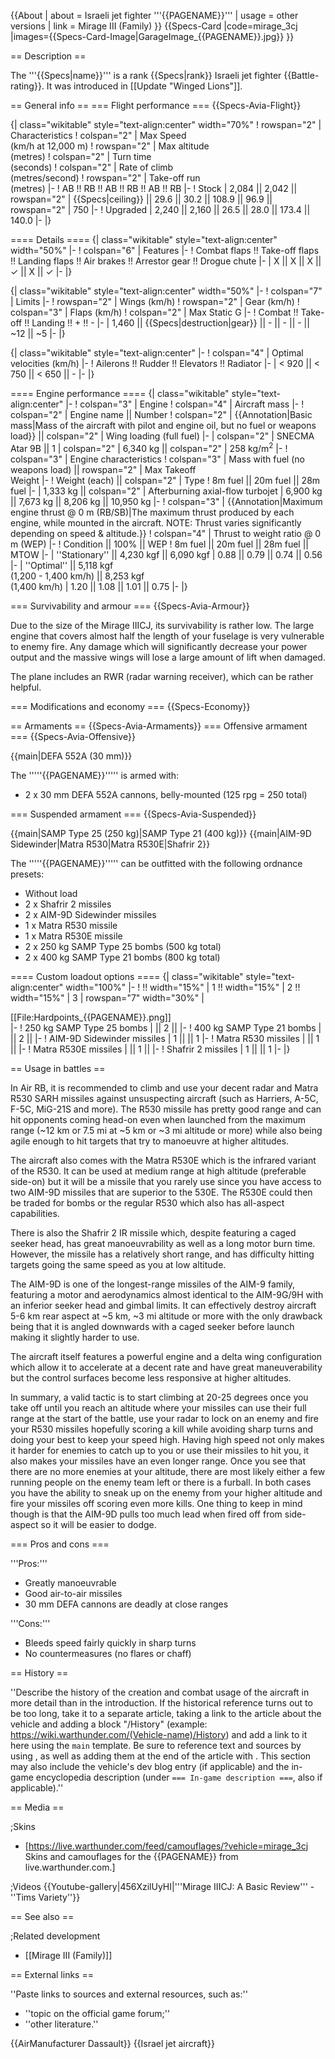 {{About
| about = Israeli jet fighter '''{{PAGENAME}}'''
| usage = other versions
| link = Mirage III (Family)
}}
{{Specs-Card
|code=mirage_3cj
|images={{Specs-Card-Image|GarageImage_{{PAGENAME}}.jpg}}
}}

== Description ==
<!-- ''In the description, the first part should be about the history of and the creation and combat usage of the aircraft, as well as its key features. In the second part, tell the reader about the aircraft in the game. Insert a screenshot of the vehicle, so that if the novice player does not remember the vehicle by name, he will immediately understand what kind of vehicle the article is talking about.'' -->
The '''{{Specs|name}}''' is a rank {{Specs|rank}} Israeli jet fighter {{Battle-rating}}. It was introduced in [[Update "Winged Lions"]].

== General info ==
=== Flight performance ===
{{Specs-Avia-Flight}}
<!-- ''Describe how the aircraft behaves in the air. Speed, manoeuvrability, acceleration and allowable loads - these are the most important characteristics of the vehicle.'' -->

{| class="wikitable" style="text-align:center" width="70%"
! rowspan="2" | Characteristics
! colspan="2" | Max Speed<br>(km/h at 12,000 m)
! rowspan="2" | Max altitude<br>(metres)
! colspan="2" | Turn time<br>(seconds)
! colspan="2" | Rate of climb<br>(metres/second)
! rowspan="2" | Take-off run<br>(metres)
|-
! AB !! RB !! AB !! RB !! AB !! RB
|-
! Stock
| 2,084 || 2,042 || rowspan="2" | {{Specs|ceiling}} || 29.6 || 30.2 || 108.9 || 96.9 || rowspan="2" | 750
|-
! Upgraded
| 2,240 || 2,160 || 26.5 || 28.0 || 173.4 || 140.0
|-
|}

==== Details ====
{| class="wikitable" style="text-align:center" width="50%"
|-
! colspan="6" | Features
|-
! Combat flaps !! Take-off flaps !! Landing flaps !! Air brakes !! Arrestor gear !! Drogue chute
|-
| X || X || X || ✓ || X || ✓     <!-- ✓ -->
|-
|}

{| class="wikitable" style="text-align:center" width="50%"
|-
! colspan="7" | Limits
|-
! rowspan="2" | Wings (km/h)
! rowspan="2" | Gear (km/h)
! colspan="3" | Flaps (km/h)
! colspan="2" | Max Static G
|-
! Combat !! Take-off !! Landing !! + !! -
|-
| 1,460 <!-- {{Specs|destruction|body}} --> || {{Specs|destruction|gear}} || - || - || - || ~12 || ~5
|-
|}

{| class="wikitable" style="text-align:center"
|-
! colspan="4" | Optimal velocities (km/h)
|-
! Ailerons !! Rudder !! Elevators !! Radiator
|-
| < 920 || < 750 || < 650 || -
|-
|}

==== Engine performance ====
{| class="wikitable" style="text-align:center"
|-
! colspan="3" | Engine
! colspan="4" | Aircraft mass
|-
! colspan="2" | Engine name || Number
! colspan="2" | {{Annotation|Basic mass|Mass of the aircraft with pilot and engine oil, but no fuel or weapons load}} || colspan="2" | Wing loading (full fuel)
|-
| colspan="2" | SNECMA Atar 9B || 1
| colspan="2" | 6,340 kg || colspan="2" | 258 kg/m<sup>2</sup>
|-
! colspan="3" | Engine characteristics
! colspan="3" | Mass with fuel (no weapons load) || rowspan="2" | Max Takeoff<br>Weight
|-
! Weight (each) || colspan="2" | Type
! 8m fuel || 20m fuel || 28m fuel
|-
| 1,333 kg || colspan="2" | Afterburning axial-flow turbojet
| 6,900 kg || 7,673 kg || 8,206 kg || 10,950 kg
|-
! colspan="3" | {{Annotation|Maximum engine thrust @ 0 m (RB/SB)|The maximum thrust produced by each engine, while mounted in the aircraft. NOTE: Thrust varies significantly depending on speed & altitude.}}
! colspan="4" | Thrust to weight ratio @ 0 m (WEP)
|-
! Condition || 100% || WEP
! 8m fuel || 20m fuel || 28m fuel || MTOW
|-
| ''Stationary'' || 4,230 kgf || 6,090 kgf
| 0.88 || 0.79 || 0.74 || 0.56
|-
| ''Optimal'' || 5,118 kgf<br>(1,200 - 1,400 km/h) || 8,253 kgf<br>(1,400 km/h)
| 1.20 || 1.08 || 1.01 || 0.75
|-
|}

=== Survivability and armour ===
{{Specs-Avia-Armour}}
<!-- ''Examine the survivability of the aircraft. Note how vulnerable the structure is and how secure the pilot is, whether the fuel tanks are armoured, etc. Describe the armour, if there is any, and also mention the vulnerability of other critical aircraft systems.'' -->
Due to the size of the Mirage IIICJ, its survivability is rather low. The large engine that covers almost half the length of your fuselage is very vulnerable to enemy fire. Any damage which will significantly decrease your power output and the massive wings will lose a large amount of lift when damaged.

The plane includes an RWR (radar warning receiver), which can be rather helpful.

=== Modifications and economy ===
{{Specs-Economy}}

== Armaments ==
{{Specs-Avia-Armaments}}
=== Offensive armament ===
{{Specs-Avia-Offensive}}
<!-- ''Describe the offensive armament of the aircraft, if any. Describe how effective the cannons and machine guns are in a battle, and also what belts or drums are better to use. If there is no offensive weaponry, delete this subsection.'' -->
{{main|DEFA 552A (30 mm)}}

The '''''{{PAGENAME}}''''' is armed with:

* 2 x 30 mm DEFA 552A cannons, belly-mounted (125 rpg = 250 total)

=== Suspended armament ===
{{Specs-Avia-Suspended}}
<!-- ''Describe the aircraft's suspended armament: additional cannons under the wings, bombs, rockets and torpedoes. This section is especially important for bombers and attackers. If there is no suspended weaponry remove this subsection.'' -->
{{main|SAMP Type 25 (250 kg)|SAMP Type 21 (400 kg)}}
{{main|AIM-9D Sidewinder|Matra R530|Matra R530E|Shafrir 2}}

The '''''{{PAGENAME}}''''' can be outfitted with the following ordnance presets:

* Without load
* 2 x Shafrir 2 missiles
* 2 x AIM-9D Sidewinder missiles
* 1 x Matra R530 missile
* 1 x Matra R530E missile
* 2 x 250 kg SAMP Type 25 bombs (500 kg total)
* 2 x 400 kg SAMP Type 21 bombs (800 kg total)

==== Custom loadout options ====
{| class="wikitable" style="text-align:center" width="100%"
|-
! !! width="15%" | 1 !! width="15%" | 2 !! width="15%" | 3
| rowspan="7" width="30%" | <div class="ttx-image">[[File:Hardpoints_{{PAGENAME}}.png]]</div>
|-
! 250 kg SAMP Type 25 bombs
| || 2 ||
|-
! 400 kg SAMP Type 21 bombs
| || 2 ||
|-
! AIM-9D Sidewinder missiles
| 1 || || 1
|-
! Matra R530 missiles
| || 1 ||
|-
! Matra R530E missiles
| || 1 ||
|-
! Shafrir 2 missiles
| 1 || || 1
|-
|}

== Usage in battles ==
<!-- ''Describe the tactics of playing in the aircraft, the features of using aircraft in a team and advice on tactics. Refrain from creating a "guide" - do not impose a single point of view, but instead, give the reader food for thought. Examine the most dangerous enemies and give recommendations on fighting them. If necessary, note the specifics of the game in different modes (AB, RB, SB).'' -->
In Air RB, it is recommended to climb and use your decent radar and Matra R530 SARH missiles against unsuspecting aircraft (such as Harriers, A-5C, F-5C, MiG-21S and more). The R530 missile has pretty good range and can hit opponents coming head-on even when launched from the maximum range (~12 km or 7.5 mi at ~5 km or ~3 mi altitude or more) while also being agile enough to hit targets that try to manoeuvre at higher altitudes.

The aircraft also comes with the Matra R530E which is the infrared variant of the R530. It can be used at medium range at high altitude (preferable side-on) but it will be a missile that you rarely use since you have access to two AIM-9D missiles that are superior to the 530E. The R530E could then be traded for bombs or the regular R530 which also has all-aspect capabilities.

There is also the Shafrir 2 IR missile which, despite featuring a caged seeker head, has great manoeuvrability as well as a long motor burn time. However, the missile has a relatively short range, and has difficulty hitting targets going the same speed as you at low altitude.

The AIM-9D is one of the longest-range missiles of the AIM-9 family, featuring a motor and aerodynamics almost identical to the AIM-9G/9H with an inferior seeker head and gimbal limits. It can effectively destroy aircraft 5-6 km rear aspect at ~5 km, ~3 mi altitude or more with the only drawback being that it is angled downwards with a caged seeker before launch making it slightly harder to use.

The aircraft itself features a powerful engine and a delta wing configuration which allow it to accelerate at a decent rate and have great maneuverability but the control surfaces become less responsive at higher altitudes. 

In summary, a valid tactic is to start climbing at 20-25 degrees once you take off until you reach an altitude where your missiles can use their full range at the start of the battle, use your radar to lock on an enemy and fire your R530 missiles hopefully scoring a kill while avoiding sharp turns and doing your best to keep your speed high. Having high speed not only makes it harder for enemies to catch up to you or use their missiles to hit you, it also makes your missiles have an even longer range. Once you see that there are no more enemies at your altitude, there are most likely either a few running people on the enemy team left or there is a furball. In both cases you have the ability to sneak up on the enemy from your higher altitude and fire your missiles off scoring even more kills. One thing to keep in mind though is that the AIM-9D pulls too much lead when fired off from side-aspect so it will be easier to dodge.

=== Pros and cons ===
<!-- ''Summarise and briefly evaluate the vehicle in terms of its characteristics and combat effectiveness. Mark its pros and cons in the bulleted list. Try not to use more than 6 points for each of the characteristics. Avoid using categorical definitions such as "bad", "good" and the like - use substitutions with softer forms such as "inadequate" and "effective".'' -->

'''Pros:'''

* Greatly manoeuvrable
* Good air-to-air missiles
* 30 mm DEFA cannons are deadly at close ranges 

'''Cons:'''

* Bleeds speed fairly quickly in sharp turns
* No countermeasures (no flares or chaff)

== History ==
<!-- ''Describe the history of the creation and combat usage of the aircraft in more detail than in the introduction. If the historical reference turns out to be too long, take it to a separate article, taking a link to the article about the vehicle and adding a block "/History" (example: <nowiki>https://wiki.warthunder.com/(Vehicle-name)/History</nowiki>) and add a link to it here using the <code>main</code> template. Be sure to reference text and sources by using <code><nowiki><ref></ref></nowiki></code>, as well as adding them at the end of the article with <code><nowiki><references /></nowiki></code>. This section may also include the vehicle's dev blog entry (if applicable) and the in-game encyclopedia description (under <code><nowiki>=== In-game description ===</nowiki></code>, also if applicable).'' -->
''Describe the history of the creation and combat usage of the aircraft in more detail than in the introduction. If the historical reference turns out to be too long, take it to a separate article, taking a link to the article about the vehicle and adding a block "/History" (example: <nowiki>https://wiki.warthunder.com/(Vehicle-name)/History</nowiki>) and add a link to it here using the <code>main</code> template. Be sure to reference text and sources by using <code><nowiki><ref></ref></nowiki></code>, as well as adding them at the end of the article with <code><nowiki><references /></nowiki></code>. This section may also include the vehicle's dev blog entry (if applicable) and the in-game encyclopedia description (under <code><nowiki>=== In-game description ===</nowiki></code>, also if applicable).''

== Media ==
<!-- ''Excellent additions to the article would be video guides, screenshots from the game, and photos.'' -->

;Skins
* [https://live.warthunder.com/feed/camouflages/?vehicle=mirage_3cj Skins and camouflages for the {{PAGENAME}} from live.warthunder.com.]

;Videos
{{Youtube-gallery|456XzilUyHI|'''Mirage IIICJ: A Basic Review''' - ''Tims Variety''}}

== See also ==
<!-- ''Links to the articles on the War Thunder Wiki that you think will be useful for the reader, for example:''
* ''reference to the series of the aircraft;''
* ''links to approximate analogues of other nations and research trees.'' -->

;Related development
* [[Mirage III (Family)]]

== External links ==
<!-- ''Paste links to sources and external resources, such as:''
* ''topic on the official game forum;''
* ''other literature.'' -->
''Paste links to sources and external resources, such as:''

* ''topic on the official game forum;''
* ''other literature.''

{{AirManufacturer Dassault}}
{{Israel jet aircraft}}